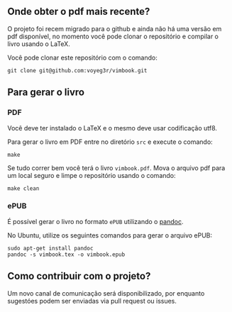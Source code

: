 ## Onde obter o pdf mais recente?

O projeto foi recem migrado para o github e ainda não há uma versão em pdf disponível, no momento você pode clonar o repositório e compilar o livro usando o LaTeX.

Você pode clonar este repositório com o comando:

```
git clone git@github.com:voyeg3r/vimbook.git
```

## Para gerar o livro

### PDF

Você deve ter instalado o LaTeX e o mesmo deve usar codificação utf8.

Para gerar o livro em PDF entre no diretório `src` e execute o comando:

```
make
```

Se tudo correr bem você terá o livro `vimbook.pdf`. Mova o arquivo pdf para um local seguro e limpe o repositório usando o comando:

```
make clean
```

### ePUB

É possível gerar o livro no formato `ePUB` utilizando o [pandoc](http://pandoc.org/).

No Ubuntu, utilize os seguintes comandos para gerar o arquivo ePUB:

```
sudo apt-get install pandoc
pandoc -s vimbook.tex -o vimbook.epub
```

## Como contribuir com o projeto?

Um novo canal de comunicação será disponibilizado, por enquanto sugestóes podem ser enviadas via pull request ou issues.
